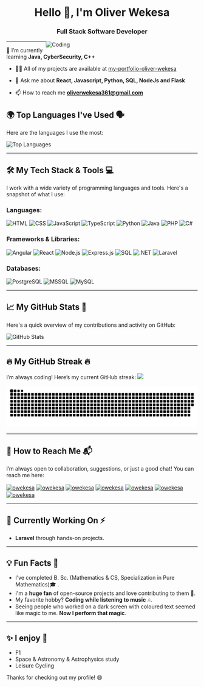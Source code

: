 <h1 align="center">Hello 👋, I'm Oliver Wekesa</h1>
<h3 align="center">Full Stack Software Developer</h3>
<img align="right" alt="Coding" width="400" src="https://c.tenor.com/BqbIhT4Mb7cAAAAd/programmer-rounded-edges.gif">

---
🌱 I’m currently learning **Java, CyberSecurity, C++**

- 👨‍💻 All of my projects are available at [my-portfolio-oliver-wekesa](https://wekesaoliver.github.io/personal-portfolio-website/)

- 💬 Ask me about **React, Javascript, Python, SQL, NodeJs and Flask**

- 📫 How to reach me **oliverwekesa361@gmail.com**

## 🌍 **Top Languages I've Used** 🗣️

Here are the languages I use the most:

![Top Languages](https://github-readme-stats.vercel.app/api/top-langs/?username=wekesaoliver&layout=compact)

---

## 🛠️ **My Tech Stack & Tools** 💻

I work with a wide variety of programming languages and tools. Here's a snapshot of what I use:

### **Languages**:
![HTML](https://img.shields.io/badge/-HTML-E34F26?logo=html5&logoColor=fff)
![CSS](https://img.shields.io/badge/-CSS-1572B6?logo=css3&logoColor=fff)
![JavaScript](https://img.shields.io/badge/-JavaScript-F7DF1E?logo=javascript&logoColor=fff)
![TypeScript](https://img.shields.io/badge/-TypeScript-3178C6?logo=typescript&logoColor=fff)
![Python](https://img.shields.io/badge/-Python-3776AB?logo=python&logoColor=fff)
![Java](https://img.shields.io/badge/-Java-007396?logo=java&logoColor=fff)
![PHP](https://img.shields.io/badge/-PHP-4F5B93?logo=php&logoColor=fff)
![C#](https://img.shields.io/badge/-C%23-239120?logo=csharp&logoColor=fff)

### **Frameworks & Libraries**:
![Angular](https://img.shields.io/badge/-Angular-DD0031?logo=angular&logoColor=fff)
![React](https://img.shields.io/badge/-React-61DAFB?logo=react&logoColor=fff)
![Node.js](https://img.shields.io/badge/-Node.js-339933?logo=node.js&logoColor=fff)
![Express.js](https://img.shields.io/badge/-Express.js-000000?logo=express&logoColor=fff)
![SQL](https://img.shields.io/badge/-SQL-4479A1?logo=MySQL&logoColor=fff)
![.NET](https://img.shields.io/badge/-.NET-512BD4?logo=.net&logoColor=fff)
![Laravel](https://img.shields.io/badge/Laravel-F4534E?logo=laravel&logoColor=fff)

### **Databases**:
![PostgreSQL](https://img.shields.io/badge/-PostgreSQL-336791?logo=postgresql&logoColor=fff)
![MSSQL](https://img.shields.io/badge/-MSSQL-003B57?logo=microsoft-sql-server&logoColor=fff)
![MySQL](https://img.shields.io/badge/-MySQL-4479A1?logo=mysql&logoColor=fff)

---
## 📈 **My GitHub Stats** 🌟

Here's a quick overview of my contributions and activity on GitHub:

![GitHub Stats](https://github-readme-stats.vercel.app/api?username=wekesaoliver&show_icons=true&hide_title=true&count_private=true&hide=prs&theme=radical)



---

## 🔥 **My GitHub Streak** 🔥
I’m always coding! Here’s my current GitHub streak:
![](https://github-readme-streak-stats.herokuapp.com/?user=wekesaoliver&stroke=ffffff&background=0f172a&ring=0891b2&fire=0891b2&currStreakNum=ffffff&currStreakLabel=0891b2&sideNums=ffffff&sideLabels=ffffff&dates=ffffff&hide_border=true)

![Snake animation](https://github.com/wekesaoliver/wekesaoliver/blob/output/github-contribution-grid-snake.svg)

---

## 💬 **How to Reach Me** 📬

I’m always open to collaboration, suggestions, or just a good chat! You can reach me here:

<p align="left">
<a href="https://dev.to/wekesaoliver" target="blank"><img align="center" src="https://raw.githubusercontent.com/rahuldkjain/github-profile-readme-generator/master/src/images/icons/Social/devto.svg" alt="owekesa" height="30" width="40" /></a>
<a href="https://x.com/wekesaoliver1" target="blank"><img align="center" src="https://raw.githubusercontent.com/rahuldkjain/github-profile-readme-generator/master/src/images/icons/Social/twitter.svg" alt="owekesa" height="30" width="40" /></a>
<a href="https://linkedin.com/in/owekesa" target="blank"><img align="center" src="https://raw.githubusercontent.com/rahuldkjain/github-profile-readme-generator/master/src/images/icons/Social/linked-in-alt.svg" alt="owekesa" height="30" width="40" /></a>
<a href="https://stackoverflow.com/users/29286960/oliver-wekesa?tab=profile" target="blank"><img align="center" src="https://raw.githubusercontent.com/rahuldkjain/github-profile-readme-generator/master/src/images/icons/Social/stack-overflow.svg" alt="owekesa" height="30" width="40" /></a>
<a href="https://www.instagram.com/wekesaoliver1/" target="blank"><img align="center" src="https://raw.githubusercontent.com/rahuldkjain/github-profile-readme-generator/master/src/images/icons/Social/instagram.svg" alt="owekesa" height="30" width="40" /></a>
<a href="https://hashnode.com/@wekesaoliver" target="blank"><img align="center" src="https://raw.githubusercontent.com/rahuldkjain/github-profile-readme-generator/master/src/images/icons/Social/hashnode.svg" alt="owekesa" height="30" width="40" /></a>
<a href="https://www.hackerrank.com/profile/oliverwekesa361" target="blank"><img align="center" src="https://raw.githubusercontent.com/rahuldkjain/github-profile-readme-generator/master/src/images/icons/Social/hackerrank.svg" alt="owekesa" height="30" width="40" /></a>
</p>

---

## 🎯 **Currently Working On** ⚡️

- **Laravel** through hands-on projects.

---

## 💡 **Fun Facts** 🌟

- I’ve completed B. Sc. (Mathematics & CS, Specialization in Pure Mathematics)🎓 .
- I'm a **huge fan** of open-source projects and love contributing to them 💙.
- My favorite hobby? **Coding while listening to music** 🎶.
- Seeing people who worked on a dark screen with coloured text seemed like magic to me. **Now I perform that magic**.

---

## ✨ **I enjoy** 💫
- F1
- Space & Astronomy & Astrophysics study
- Leisure Cycling

Thanks for checking out my profile! 😄
